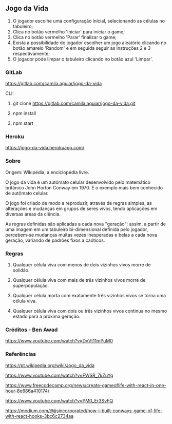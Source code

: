 ## Jogo da Vida

1) O jogador escolhe uma configuração inicial, selecionando as células no tabuleiro;
2) Clica no botão vermelho 'Iniciar' para iniciar o game;
3) Clica no botão vermelho 'Parar' finalizar o game;
4) Exista a possibilidade do jogador escolher um jogo aleatório clicando no botão amarelo 'Random' e em seguida seguir as instruções 2 e 3 respectivamente;
5) O jogador pode limpar o tabuleiro clicando no botão azul 'Limpar'.

### GitLab


https://gitlab.com/camila.aguiar/jogo-da-vida

CLI:

1) git clone https://gitlab.com/camila.aguiar/jogo-da-vida.git

2) npm install

3) npm start

### Heroku

https://jogo-da-vida.herokuapp.com/

### Sobre 

Origem: Wikipédia, a enciclopédia livre.

O jogo da vida é um autómato celular desenvolvido pelo matemático britânico John Horton Conway em 1970. É o exemplo mais bem conhecido de autômato celular.

O jogo foi criado de modo a reproduzir, através de regras simples, as alterações e mudanças em grupos de seres vivos, tendo aplicações em diversas áreas da ciência.

As regras definidas são aplicadas a cada nova "geração"; assim, a partir de uma imagem em um tabuleiro bi-dimensional definida pelo jogador, percebem-se mudanças muitas vezes inesperadas e belas a cada nova geração, variando de padrões fixos a caóticos.
### Regras

1) Qualquer célula viva com menos de dois vizinhos vivos morre de solidão.

2) Qualquer célula viva com mais de três vizinhos vivos morre de superpopulação.

3) Qualquer célula morta com exatamente três vizinhos vivos se torna uma célula viva.

4) Qualquer célula viva com dois ou três vizinhos vivos continua no mesmo estado para a
   próxima geração.

### Créditos - Ben Awad

https://www.youtube.com/watch?v=DvVt11mPuM0

### Referências

https://pt.wikipedia.org/wiki/Jogo_da_vida

https://www.youtube.com/watch?v=FWSR_7kZuYg

https://www.freecodecamp.org/news/create-gameoflife-with-react-in-one-hour-8e686a410174/

https://www.youtube.com/watch?v=PM0_Er3SvFQ

https://medium.com/@jjsincorporated/how-i-built-conways-game-of-life-with-react-hooks-3bc6c2734aa
